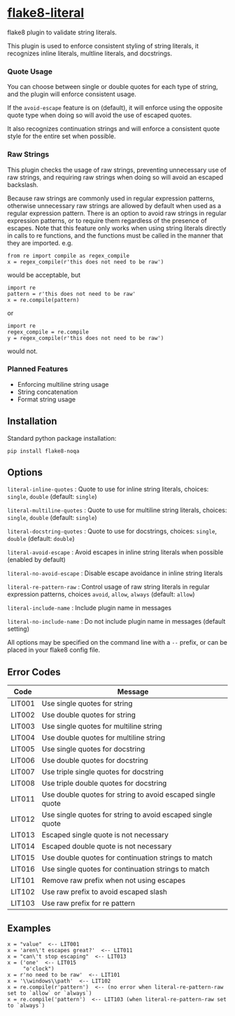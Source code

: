 # [flake8-literal](https://github.com/plinss/flake8-literal)

flake8 plugin to validate string literals.

This plugin is used to enforce consistent styling of string literals,
it recognizes inline literals, 
multline literals,
and docstrings.

### Quote Usage

You can choose between single or double quotes for each type of string,
and the plugin will enforce consistent usage.

If the `avoid-escape` feature is on (default),
it will enforce using the opposite quote type when doing so
will avoid the use of escaped quotes.

It also recognizes continuation strings 
and will enforce a consistent quote style for the entire set 
when possible.

### Raw Strings

This plugin checks the usage of raw strings,
preventing unnecessary use of raw strings, 
and requiring raw strings when doing so will avoid an escaped backslash.

Because raw strings are commonly used in regular expression patterns,
otherwise unnecessary raw strings are allowed by default 
when used as a regular expression pattern.
There is an option to avoid raw strings in regular expression patterns,
or to require them regardless of the presence of escapes.
Note that this feature only works when using string literals directly
in calls to re functions,
and the functions must be called in the manner that they are imported. 
e.g.
```
from re import compile as regex_compile
x = regex_compile(r'this does not need to be raw')
```
would be acceptable, but
```
import re
pattern = r'this does not need to be raw'
x = re.compile(pattern)
```
or
```
import re
regex_compile = re.compile
y = regex_compile(r'this does not need to be raw')
```
would not.

### Planned Features

* Enforcing multiline string usage
* String concatenation 
* Format string usage


## Installation

Standard python package installation:

    pip install flake8-noqa


## Options

`literal-inline-quotes`
: Quote to use for inline string literals, 
choices: `single`, `double` (default: `single`)

`literal-multiline-quotes`
: Quote to use for multiline string literals, 
choices: `single`, `double` (default: `single`)

`literal-docstring-quotes`
: Quote to use for docstrings, 
choices: `single`, `double` (default: `double`)

`literal-avoid-escape`
: Avoid escapes in inline string literals when possible (enabled by default)

`literal-no-avoid-escape`
: Disable escape avoidance in inline string literals

`literal-re-pattern-raw`
: Control usage of raw string literals in regular expression patterns,
choices `avoid`, `allow`, `always` (default: `allow`)

`literal-include-name`
: Include plugin name in messages

`literal-no-include-name`
: Do not include plugin name in messages (default setting)

All options may be specified on the command line with a `--` prefix,
or can be placed in your flake8 config file.


## Error Codes

| Code   | Message |
|--------|---------|
| LIT001 | Use single quotes for string
| LIT002 | Use double quotes for string
| LIT003 | Use single quotes for multiline string
| LIT004 | Use double quotes for multiline string
| LIT005 | Use single quotes for docstring
| LIT006 | Use double quotes for docstring
| LIT007 | Use triple single quotes for docstring
| LIT008 | Use triple double quotes for docstring
| LIT011 | Use double quotes for string to avoid escaped single quote
| LIT012 | Use single quotes for string to avoid escaped single quote
| LIT013 | Escaped single quote is not necessary
| LIT014 | Escaped double quote is not necessary
| LIT015 | Use double quotes for continuation strings to match
| LIT016 | Use single quotes for continuation strings to match
| LIT101 | Remove raw prefix when not using escapes
| LIT102 | Use raw prefix to avoid escaped slash
| LIT103 | Use raw prefix for re pattern


## Examples

```
x = "value"  <-- LIT001
x = 'aren\'t escapes great?'  <-- LIT011
x = "can\'t stop escaping"  <-- LIT013
x = ('one'  <-- LIT015
     "o'clock")
x = r'no need to be raw'  <-- LIT101
x = '\\windows\\path'  <-- LIT102
x = re.compile(r'pattern')  <-- (no error when literal-re-pattern-raw set to `allow` or `always`)
x = re.compile('pattern')  <-- LIT103 (when literal-re-pattern-raw set to `always`)
```